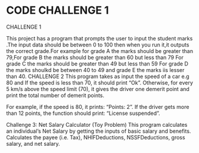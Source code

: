 # CODE CHALLENGE 1
CHALLENGE 1

This project has a program that prompts the user to input the student marks .The input data should be between 0 to 100 then when you run it,it outputs the correct grade.For example for grade A the marks should be greater than 79,For grade B the marks should be greater than 60 but less than 79 For grade C the marks should be greater than 49 but less than 59 For grade D the marks shoulkd be between 40 to 49 and grade E the marks iis lesser than 40.
CHALLENGE 2
This program  takes as input the speed of a car e.g 80 and If the speed is less than 70, it should print “Ok”. Otherwise, for every 5 km/s above the speed limit (70), it  gives the driver one demerit point and print the total number of demerit points.

For example, if the speed is 80, it prints: “Points: 2”. If the driver gets more than 12 points, the function should print: “License suspended”.

Challenge 3: Net Salary Calculator (Toy Problem)
This program calculates an individual’s Net Salary by getting the inputs of basic salary and benefits. Calculates the payee (i.e. Tax), NHIFDeductions, NSSFDeductions, gross salary, and net salary. 